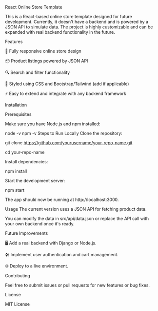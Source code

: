 
React Online Store Template

This is a React-based online store template designed for future development. Currently, it doesn't have a backend and is powered by a JSON API to simulate data. The project is highly customizable and can be expanded with real backend functionality in the future.

Features

🛒 Fully responsive online store design

📦 Product listings powered by JSON API

🔍 Search and filter functionality

💅 Styled using CSS and Bootstrap/Tailwind (add if applicable)

⚡ Easy to extend and integrate with any backend framework

Installation

Prerequisites

Make sure you have Node.js and npm installed:


node -v
npm -v
Steps to Run Locally
Clone the repository:

git clone https://github.com/yourusername/your-repo-name.git

cd your-repo-name

Install dependencies:

npm install

Start the development server:

npm start

The app should now be running at http://localhost:3000.


Usage
The current version uses a JSON API for fetching product data.

You can modify the data in src/api/data.json or replace the API call with your own backend once it's ready.

Future Improvements

🖥️ Add a real backend with Django or Node.js.

🛠️ Implement user authentication and cart management.

🌐 Deploy to a live environment.

Contributing

Feel free to submit issues or pull requests for new features or bug fixes.


License

MIT License

